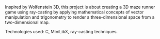 Inspired by Wolfenstein 3D, this project is about creating a 3D maze runner game using ray-casting by applying mathematical concepts of vector manipulation and trigonometry to render a three-dimensional space from a two-dimensional map.


Technologies used: C, MiniLibX, ray-casting techniques.
